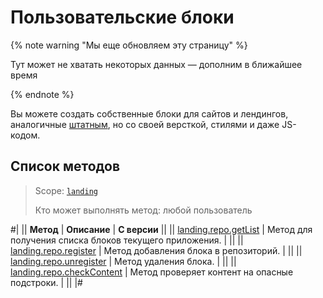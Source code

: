 # Пользовательские блоки

{% note warning "Мы еще обновляем эту страницу" %}

Тут может не хватать некоторых данных — дополним в ближайшее время

{% endnote %}

Вы можете создать собственные блоки для сайтов и лендингов, аналогичные [штатным](../block/index.md), но со своей версткой, стилями и даже JS-кодом.

## Список методов

> Scope: [`landing`](../../scopes/permissions.md)
>
> Кто может выполнять метод: любой пользователь

#|
|| **Метод** | **Описание** | **С версии** ||
|| [landing.repo.getList](./landing-repo-get-list.md) | Метод для получения списка блоков текущего приложения. | ||
|| [landing.repo.register](./landing-repo-register.md) | Метод добавления блока в репозиторий. | ||
|| [landing.repo.unregister](./landing-repo-unregister.md) | Метод удаления блока. | ||
|| [landing.repo.checkContent](./landing-repo-check-content.md) | Метод проверяет контент на опасные подстроки. | ||
|#